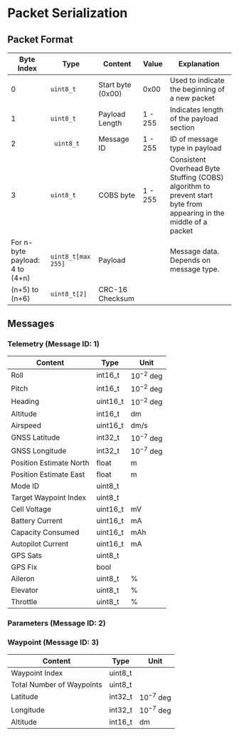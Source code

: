 # Packet Serialization

## Packet Format

| Byte Index | Type | Content                           | Value   | Explanation |
|   -    |-   | --------------------------------- | ------- | - |
| 0        | `uint8_t` | Start byte (0x00)                 | 0x00 | Used to indicate the beginning of a new packet |
| 1          | `uint8_t`| Payload Length                    | 1 - 255 | Indicates length of the payload section |
| 2           |` uint8_t` | Message ID | 1 - 255 | ID of message type in payload |
| 3          |  `uint8_t`| COBS byte | 1 - 255 | Consistent Overhead Byte Stuffing (COBS) algorithm to prevent start byte from appearing in the middle of a packet |
| For n-byte payload: 4 to (4+n)  | `uint8_t[max 255]`       | Payload   |       |  Message data. Depends on message type. |
| (n+5) to (n+6) | `uint8_t[2]` | CRC-16 Checksum | | |

## Messages

### Telemetry (Message ID: 1)

| Content          | Type     | Unit |
| ---------------- | -------- | ---- |
| Roll             | int16_t  | $10^{-2}$ deg  |
| Pitch            | int16_t  | $10^{-2}$ deg  |
| Heading          | uint16_t | $10^{-2}$ deg  |
| Altitude         | int16_t  | dm   |          
| Airspeed         | uint16_t  | dm/s |
| GNSS Latitude         | int32_t    | $10^{-7}$ deg  |       
| GNSS Longitude        | int32_t    | $10^{-7}$ deg  |
| Position Estimate North | float | m |
| Position Estimate East |  float | m |
| Mode ID          | uint8_t  |      |
| Target Waypoint Index | uint8_t |  |         
| Cell Voltage     | uint16_t  | mV    |    
| Battery Current          | uint16_t  | mA    |   
| Capacity Consumed | uint16_t | mAh   | 
| Autopilot Current | uint16_t | mA |
| GPS Sats | uint8_t | |
| GPS Fix | bool | | 
| Aileron | uint8_t | %|
| Elevator | uint8_t | %|
| Throttle | uint8_t | %|

### Parameters (Message ID: 2)

### Waypoint (Message ID: 3)

| Content          | Type     | Unit |
| ---------------- | -------- | ---- |
| Waypoint Index   | uint8_t  |      |
| Total Number of Waypoints   | uint8_t  |      |
| Latitude   | int32_t  |   $10^{-7}$ deg   |
| Longitude | int32_t | $10^{-7}$ deg|
| Altitude | int16_t | dm | 

